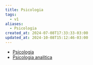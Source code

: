 ```yaml
---
title: Psicologia
tags:
  - v1
aliases:
  - Psicologia
created_at: 2024-07-08T17:33:33-03:00
updated_at: 2024-10-08T15:12:46-03:00
---
```

- [Psicologia](../rascunhos/2024/07/08/Psicologia.md)
- [Psicologia analítica](../atomos/2024/07/26/Psicologia_analitica.md)
